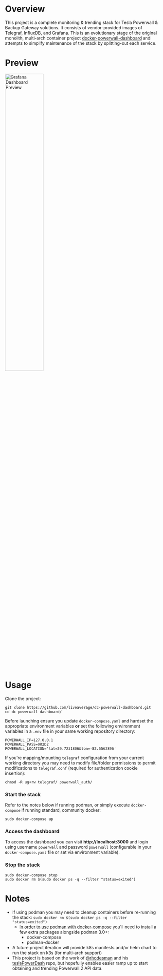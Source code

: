 # Overview

This project is a complete monitoring & trending stack for Tesla Powerwall & Backup Gateway solutions. It consists of vendor-provided images of Telegraf, InfluxDB, and Grafana. This is an evolutionary stage of the original monolith, multi-arch container project [docker-powerwall-dashboard](https://github.com/liveaverage/docker-powerwall-dashboard) and attempts to simplify maintenance of the stack by splitting-out each service.

# Preview

<a href="https://i.imgur.com/GtP725k.png" ><img src="https://i.imgur.com/GtP725k.png" alt="Grafana Dashboard Preview" width="50%"/></a>

# Usage

Clone the project:
```
git clone https://github.com/liveaverage/dc-powerwall-dashboard.git
cd dc-powerwall-dashboard/
```

Before launching ensure you update `docker-compose.yaml` and hardset the appropriate environment variables **or** set the following environment variables in a `.env` file in your same working repository directory:
```
POWERWALL_IP=127.0.0.1
POWERWALL_PASS=0R2D2
POWERWALL_LOCATION='lat=29.7231806&lon=-82.5562896'
```

If you're mapping/mounting `telegraf` configuration from your current working directory you may need to modify file/folder permissions to permit modifications to `telegraf.conf` (required for authentication cookie insertion):
```
chmod -R ug+rw telegraf/ powerwall_auth/
```

### Start the stack
Refer to the notes below if running podman, or simply execute `docker-compose` if running standard, community docker:
```
sudo docker-compose up
```

### Access the dashboard
To access the dashboard you can visit **http://localhost:3000** and login using username `powerwall` and password `powerwall` (configurable in your `docker-compose.yaml` file or set via environment variable).

### Stop the stack

```
sudo docker-compose stop
sudo docker rm $(sudo docker ps -q --filter "status=exited")
```
# Notes

- If using podman you may need to cleanup containers before re-running the stack: `sudo docker rm $(sudo docker ps -q --filter "status=exited")`
  - [In order to use podman with docker-compose](https://www.redhat.com/sysadmin/podman-docker-compose) you'll need to install a few extra packages alongside podman 3.0+:
    - docker-compose
    - podman-docker
- A future project iteration will provide k8s manifests and/or helm chart to run the stack on k3s (for multi-arch support)
- This project is based on the work of [@rhodesman](https://github.com/rhodesman) and his [teslaPowerDash](https://github.com/rhodesman/teslaPowerDash) repo, but hopefully enables easier ramp up to start obtaining and trending Powerwall 2 API data. 
